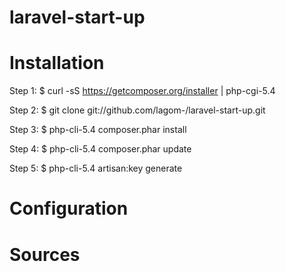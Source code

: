 laravel-start-up
================

Installation
================
Step 1:
$ curl -sS https://getcomposer.org/installer | php-cgi-5.4

Step 2:
$ git clone git://github.com/lagom-/laravel-start-up.git

Step 3: 
$ php-cli-5.4 composer.phar install

Step 4: 
$ php-cli-5.4 composer.phar update

Step 5:
$ php-cli-5.4 artisan:key generate

Configuration
================

Sources
================
